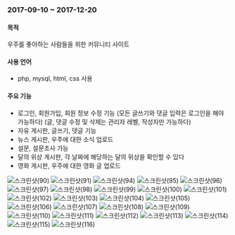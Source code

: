 ### 2017-09-10 ~ 2017-12-20

#### 목적

우주를 좋아하는 사람들을 위한 커뮤니티 사이트

#### 사용 언어

- php, mysql, html, css 사용

#### 주요 기능

- 로그인, 회원가입, 회원 정보 수정 기능
(모든 글쓰기와 댓글 입력은 로그인을 해야 가능하다)
(글, 댓글 수정 및 삭제는 관리자 레벨, 작성자만 가능하다)
- 자유 게시판, 글쓰기, 댓글 기능
- 뉴스 게시판, 우주에 대한 소식 업로드
- 설문, 설문조사 가능
- 달의 위상 게시판, 각 날짜에 해당하는 달의 위상을 확인할 수 있다
- 영화 게시판, 우주에 대한 영화 글 업로드


![스크린샷(90)](https://user-images.githubusercontent.com/50413112/104008460-d73a8380-51ec-11eb-9a91-570ec488ef27.png)
![스크린샷(91)](https://user-images.githubusercontent.com/50413112/104008467-d9044700-51ec-11eb-9cc0-4e13399003a3.png)
![스크린샷(94)](https://user-images.githubusercontent.com/50413112/104008470-da357400-51ec-11eb-97cb-ad14ed9beff7.png)
![스크린샷(95)](https://user-images.githubusercontent.com/50413112/104008472-dace0a80-51ec-11eb-9972-f1d02bdcc6e3.png)
![스크린샷(96)](https://user-images.githubusercontent.com/50413112/104008474-db66a100-51ec-11eb-95a7-365817bd7b15.png)
![스크린샷(97)](https://user-images.githubusercontent.com/50413112/104008477-dbff3780-51ec-11eb-8910-7b24cf88706b.png)
![스크린샷(98)](https://user-images.githubusercontent.com/50413112/104008480-dc97ce00-51ec-11eb-85bb-d9fc474e6593.png)
![스크린샷(99)](https://user-images.githubusercontent.com/50413112/104008481-dd306480-51ec-11eb-9e9f-c527bdf1f597.png)
![스크린샷(100)](https://user-images.githubusercontent.com/50413112/104008483-ddc8fb00-51ec-11eb-9ded-cad94f5934c4.png)
![스크린샷(101)](https://user-images.githubusercontent.com/50413112/104008486-de619180-51ec-11eb-9f63-fc4b74e1071b.png)
![스크린샷(102)](https://user-images.githubusercontent.com/50413112/104008490-defa2800-51ec-11eb-81c2-4e6bf23772b7.png)
![스크린샷(103)](https://user-images.githubusercontent.com/50413112/104008492-df92be80-51ec-11eb-9773-21a9b0c47f82.png)
![스크린샷(104)](https://user-images.githubusercontent.com/50413112/104008493-df92be80-51ec-11eb-80cd-3e17d30408ff.png)
![스크린샷(105)](https://user-images.githubusercontent.com/50413112/104008495-e02b5500-51ec-11eb-8e41-5ea908880036.png)
![스크린샷(106)](https://user-images.githubusercontent.com/50413112/104008498-e0c3eb80-51ec-11eb-8b97-844479380e15.png)
![스크린샷(107)](https://user-images.githubusercontent.com/50413112/104008499-e15c8200-51ec-11eb-8881-777e662e25f5.png)
![스크린샷(108)](https://user-images.githubusercontent.com/50413112/104008500-e15c8200-51ec-11eb-873c-4d7653ad9477.png)
![스크린샷(109)](https://user-images.githubusercontent.com/50413112/104008503-e1f51880-51ec-11eb-907d-40ae361e7b07.png)
![스크린샷(110)](https://user-images.githubusercontent.com/50413112/104008504-e28daf00-51ec-11eb-87d2-0cd2acb85c68.png)
![스크린샷(111)](https://user-images.githubusercontent.com/50413112/104008507-e3264580-51ec-11eb-82ee-6d93c30671c6.png)
![스크린샷(112)](https://user-images.githubusercontent.com/50413112/104008510-e3bedc00-51ec-11eb-828e-3547e29b957d.png)
![스크린샷(113)](https://user-images.githubusercontent.com/50413112/104008513-e3bedc00-51ec-11eb-84c5-6df79b00786f.png)
![스크린샷(114)](https://user-images.githubusercontent.com/50413112/104008515-e4577280-51ec-11eb-883e-252a6ea44073.png)
![스크린샷(115)](https://user-images.githubusercontent.com/50413112/104008517-e4f00900-51ec-11eb-9b15-f73d2692dde9.png)
![스크린샷(116)](https://user-images.githubusercontent.com/50413112/104008520-e4f00900-51ec-11eb-86e4-4c15889ba8b5.png)
